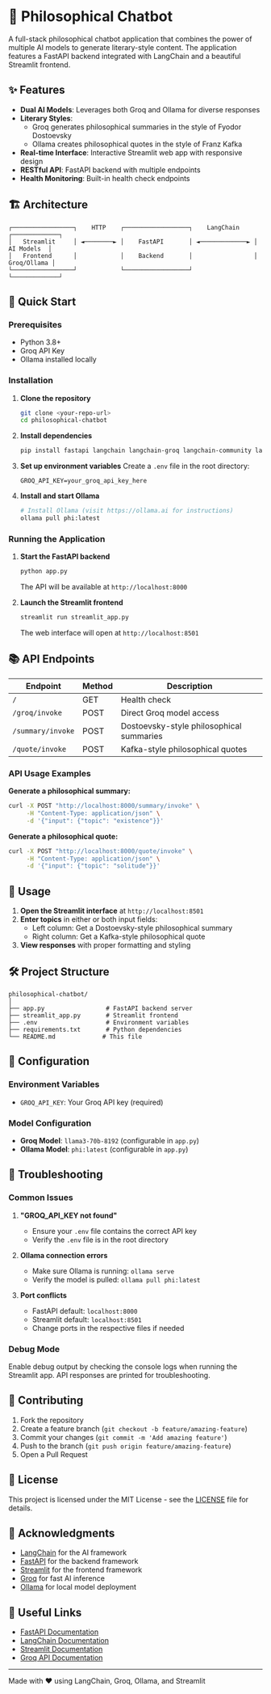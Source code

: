 # 🧠 Philosophical Chatbot

A full-stack philosophical chatbot application that combines the power of multiple AI models to generate literary-style content. The application features a FastAPI backend integrated with LangChain and a beautiful Streamlit frontend.

## ✨ Features

- **Dual AI Models**: Leverages both Groq and Ollama for diverse responses
- **Literary Styles**: 
  - Groq generates philosophical summaries in the style of Fyodor Dostoevsky
  - Ollama creates philosophical quotes in the style of Franz Kafka
- **Real-time Interface**: Interactive Streamlit web app with responsive design
- **RESTful API**: FastAPI backend with multiple endpoints
- **Health Monitoring**: Built-in health check endpoints

## 🏗️ Architecture

```
┌─────────────────┐    HTTP    ┌──────────────────┐    LangChain    ┌─────────────┐
│   Streamlit     │ ◄────────► │    FastAPI       │ ◄─────────────► │  AI Models  │
│   Frontend      │            │    Backend       │                 │ Groq/Ollama │
└─────────────────┘            └──────────────────┘                 └─────────────┘
```

## 🚀 Quick Start

### Prerequisites

- Python 3.8+
- Groq API Key
- Ollama installed locally

### Installation

1. **Clone the repository**
   ```bash
   git clone <your-repo-url>
   cd philosophical-chatbot
   ```

2. **Install dependencies**
   ```bash
   pip install fastapi langchain langchain-groq langchain-community langserve uvicorn streamlit python-dotenv requests
   ```

3. **Set up environment variables**
   Create a `.env` file in the root directory:
   ```env
   GROQ_API_KEY=your_groq_api_key_here
   ```

4. **Install and start Ollama**
   ```bash
   # Install Ollama (visit https://ollama.ai for instructions)
   ollama pull phi:latest
   ```

### Running the Application

1. **Start the FastAPI backend**
   ```bash
   python app.py
   ```
   The API will be available at `http://localhost:8000`

2. **Launch the Streamlit frontend**
   ```bash
   streamlit run streamlit_app.py
   ```
   The web interface will open at `http://localhost:8501`

## 📚 API Endpoints

| Endpoint | Method | Description |
|----------|--------|-------------|
| `/` | GET | Health check |
| `/groq/invoke` | POST | Direct Groq model access |
| `/summary/invoke` | POST | Dostoevsky-style philosophical summaries |
| `/quote/invoke` | POST | Kafka-style philosophical quotes |

### API Usage Examples

**Generate a philosophical summary:**
```bash
curl -X POST "http://localhost:8000/summary/invoke" \
     -H "Content-Type: application/json" \
     -d '{"input": {"topic": "existence"}}'
```

**Generate a philosophical quote:**
```bash
curl -X POST "http://localhost:8000/quote/invoke" \
     -H "Content-Type: application/json" \
     -d '{"input": {"topic": "solitude"}}'
```

## 🎯 Usage

1. **Open the Streamlit interface** at `http://localhost:8501`
2. **Enter topics** in either or both input fields:
   - Left column: Get a Dostoevsky-style philosophical summary
   - Right column: Get a Kafka-style philosophical quote
3. **View responses** with proper formatting and styling

## 🛠️ Project Structure

```
philosophical-chatbot/
│
├── app.py                 # FastAPI backend server
├── streamlit_app.py       # Streamlit frontend
├── .env                   # Environment variables
├── requirements.txt       # Python dependencies
└── README.md             # This file
```

## 🔧 Configuration

### Environment Variables

- `GROQ_API_KEY`: Your Groq API key (required)

### Model Configuration

- **Groq Model**: `llama3-70b-8192` (configurable in `app.py`)
- **Ollama Model**: `phi:latest` (configurable in `app.py`)

## 🐛 Troubleshooting

### Common Issues

1. **"GROQ_API_KEY not found"**
   - Ensure your `.env` file contains the correct API key
   - Verify the `.env` file is in the root directory

2. **Ollama connection errors**
   - Make sure Ollama is running: `ollama serve`
   - Verify the model is pulled: `ollama pull phi:latest`

3. **Port conflicts**
   - FastAPI default: `localhost:8000`
   - Streamlit default: `localhost:8501`
   - Change ports in the respective files if needed

### Debug Mode

Enable debug output by checking the console logs when running the Streamlit app. API responses are printed for troubleshooting.

## 🤝 Contributing

1. Fork the repository
2. Create a feature branch (`git checkout -b feature/amazing-feature`)
3. Commit your changes (`git commit -m 'Add amazing feature'`)
4. Push to the branch (`git push origin feature/amazing-feature`)
5. Open a Pull Request

## 📄 License

This project is licensed under the MIT License - see the [LICENSE](LICENSE) file for details.

## 🙏 Acknowledgments

- [LangChain](https://langchain.com/) for the AI framework
- [FastAPI](https://fastapi.tiangolo.com/) for the backend framework
- [Streamlit](https://streamlit.io/) for the frontend framework
- [Groq](https://groq.com/) for fast AI inference
- [Ollama](https://ollama.ai/) for local model deployment

## 🔗 Useful Links

- [FastAPI Documentation](https://fastapi.tiangolo.com/)
- [LangChain Documentation](https://docs.langchain.com/)
- [Streamlit Documentation](https://docs.streamlit.io/)
- [Groq API Documentation](https://console.groq.com/docs)

---

Made with ❤️ using LangChain, Groq, Ollama, and Streamlit

